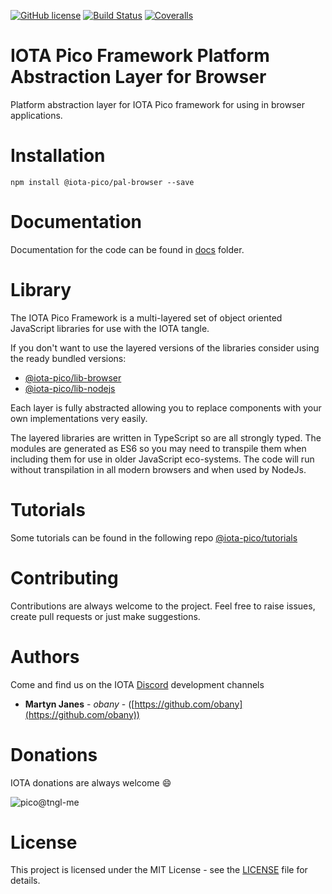 [![GitHub license](https://img.shields.io/badge/license-MIT-blue.svg)](https://raw.githubusercontent.com/iota-pico/pal-browser/master/LICENSE) [![Build Status](https://travis-ci.org/iota-pico/pal-browser.svg?branch=master)](https://travis-ci.org/iota-pico/pal-browser) 
[![Coveralls](https://img.shields.io/coveralls/iota-pico/pal-browser.svg)](https://coveralls.io/github/iota-pico/pal-browser)

# IOTA Pico Framework Platform Abstraction Layer for Browser

Platform abstraction layer for IOTA Pico framework for using in browser applications.

# Installation

```shell
npm install @iota-pico/pal-browser --save
```

# Documentation

Documentation for the code can be found in [docs](https://github.com/iota-pico/pal-browser/blob/master/docs/README.md) folder.

# Library

The IOTA Pico Framework is a multi-layered set of object oriented JavaScript libraries for use with the IOTA tangle.

If you don't want to use the layered versions of the libraries consider using the  ready bundled versions:

* [@iota-pico/lib-browser](https://github.com/iota-pico/lib-browser)
* [@iota-pico/lib-nodejs](https://github.com/iota-pico/lib-nodejs)

Each layer is fully abstracted allowing you to replace components with your own implementations very easily.

The layered libraries are written in TypeScript so are all strongly typed. The modules are generated as ES6 so you may need to transpile them when including them for use in older JavaScript eco-systems. The code will run without transpilation in all modern browsers and when used by NodeJs.

# Tutorials

Some tutorials can be found in the following repo [@iota-pico/tutorials](https://github.com/iota-pico/tutorials)

# Contributing

Contributions are always welcome to the project. Feel free to raise issues, create pull requests or just make suggestions.

# Authors

Come and find us on the IOTA [Discord](https://discord.gg/JJysqe9) development channels

* **Martyn Janes** - *obany* - ([https://github.com/obany](https://github.com/obany))

# Donations

IOTA donations are always welcome :smile:

![pico@tngl-me](https://cdn.tngl.me/tngl-me/pico/qr.svg)

# License

This project is licensed under the MIT License - see the [LICENSE](https://github.com/iota-pico/pal-browser/blob/master/LICENSE) file for details.
